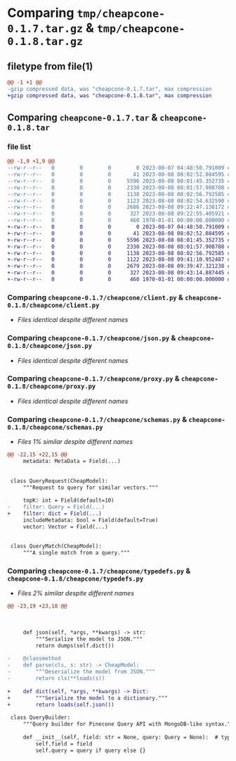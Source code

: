 # Comparing `tmp/cheapcone-0.1.7.tar.gz` & `tmp/cheapcone-0.1.8.tar.gz`

## filetype from file(1)

```diff
@@ -1 +1 @@
-gzip compressed data, was "cheapcone-0.1.7.tar", max compression
+gzip compressed data, was "cheapcone-0.1.8.tar", max compression
```

## Comparing `cheapcone-0.1.7.tar` & `cheapcone-0.1.8.tar`

### file list

```diff
@@ -1,9 +1,9 @@
--rw-r--r--   0        0        0        0 2023-08-07 04:48:50.791009 cheapcone-0.1.7/README.md
--rw-r--r--   0        0        0       41 2023-08-08 08:02:52.084595 cheapcone-0.1.7/cheapcone/__init__.py
--rw-r--r--   0        0        0     5596 2023-08-08 08:01:45.352735 cheapcone-0.1.7/cheapcone/client.py
--rw-r--r--   0        0        0     2330 2023-08-08 08:01:57.908708 cheapcone-0.1.7/cheapcone/json.py
--rw-r--r--   0        0        0     1138 2023-08-08 08:02:56.792585 cheapcone-0.1.7/cheapcone/proxy.py
--rw-r--r--   0        0        0     1123 2023-08-08 08:02:54.632590 cheapcone-0.1.7/cheapcone/schemas.py
--rw-r--r--   0        0        0     2686 2023-08-08 09:22:47.138172 cheapcone-0.1.7/cheapcone/typedefs.py
--rw-r--r--   0        0        0      327 2023-08-08 09:22:55.405921 cheapcone-0.1.7/pyproject.toml
--rw-r--r--   0        0        0      460 1970-01-01 00:00:00.000000 cheapcone-0.1.7/PKG-INFO
+-rw-r--r--   0        0        0        0 2023-08-07 04:48:50.791009 cheapcone-0.1.8/README.md
+-rw-r--r--   0        0        0       41 2023-08-08 08:02:52.084595 cheapcone-0.1.8/cheapcone/__init__.py
+-rw-r--r--   0        0        0     5596 2023-08-08 08:01:45.352735 cheapcone-0.1.8/cheapcone/client.py
+-rw-r--r--   0        0        0     2330 2023-08-08 08:01:57.908708 cheapcone-0.1.8/cheapcone/json.py
+-rw-r--r--   0        0        0     1138 2023-08-08 08:02:56.792585 cheapcone-0.1.8/cheapcone/proxy.py
+-rw-r--r--   0        0        0     1122 2023-08-08 09:41:10.952487 cheapcone-0.1.8/cheapcone/schemas.py
+-rw-r--r--   0        0        0     2679 2023-08-08 09:39:47.321238 cheapcone-0.1.8/cheapcone/typedefs.py
+-rw-r--r--   0        0        0      327 2023-08-08 09:43:14.887445 cheapcone-0.1.8/pyproject.toml
+-rw-r--r--   0        0        0      460 1970-01-01 00:00:00.000000 cheapcone-0.1.8/PKG-INFO
```

### Comparing `cheapcone-0.1.7/cheapcone/client.py` & `cheapcone-0.1.8/cheapcone/client.py`

 * *Files identical despite different names*

### Comparing `cheapcone-0.1.7/cheapcone/json.py` & `cheapcone-0.1.8/cheapcone/json.py`

 * *Files identical despite different names*

### Comparing `cheapcone-0.1.7/cheapcone/proxy.py` & `cheapcone-0.1.8/cheapcone/proxy.py`

 * *Files identical despite different names*

### Comparing `cheapcone-0.1.7/cheapcone/schemas.py` & `cheapcone-0.1.8/cheapcone/schemas.py`

 * *Files 1% similar despite different names*

```diff
@@ -22,15 +22,15 @@
     metadata: MetaData = Field(...)
 
 
 class QueryRequest(CheapModel):
     """Request to query for similar vectors."""
 
     topK: int = Field(default=10)
-    filter: Query = Field(...)
+    filter: dict = Field(...)
     includeMetadata: bool = Field(default=True)
     vector: Vector = Field(...)
 
 
 class QueryMatch(CheapModel):
     """A single match from a query."""
```

### Comparing `cheapcone-0.1.7/cheapcone/typedefs.py` & `cheapcone-0.1.8/cheapcone/typedefs.py`

 * *Files 2% similar despite different names*

```diff
@@ -23,19 +23,18 @@
 
    
 
     def json(self, *args, **kwargs) -> str:
         """Serialize the model to JSON."""
         return dumps(self.dict())
 
-    @classmethod
-    def parse(cls, s: str) -> CheapModel:
-        """Deserialize the model from JSON."""
-        return cls(**loads(s))
 
+    def dict(self, *args, **kwargs) -> Dict:
+        """Serialize the model to a dictionary."""
+        return loads(self.json())
 
 class QueryBuilder:
     """Query builder for Pinecone Query API with MongoDB-like syntax."""
 
     def __init__(self, field: str = None, query: Query = None):  # type: ignore
         self.field = field
         self.query = query if query else {}
```

